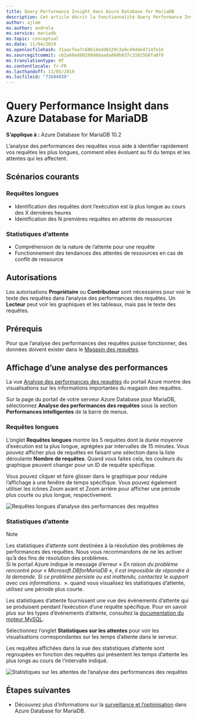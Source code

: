```yaml
---
title: Query Performance Insight dans Azure Database for MariaDB
description: Cet article décrit la fonctionnalité Query Performance Insight dans Azure Database for MariaDB
author: ajlam
ms.author: andrela
ms.service: mariadb
ms.topic: conceptual
ms.date: 11/04/2019
ms.openlocfilehash: 31aacfea7c68614add0229c3a9c494de4714fe16
ms.sourcegitcommit: c62a68ed80289d0daada860b837c31625b0fa0f0
ms.translationtype: HT
ms.contentlocale: fr-FR
ms.lasthandoff: 11/05/2019
ms.locfileid: "73604038"
---
```

# <a name="query-performance-insight-in-azure-database-for-mariadb"></a>Query Performance Insight dans Azure Database for MariaDB

**S’applique à :** Azure Database for MariaDB 10.2

L’analyse des performances des requêtes vous aide à identifier rapidement vos requêtes les plus longues, comment elles évoluent au fil du temps et les attentes qui les affectent.

## <a name="common-scenarios"></a>Scénarios courants

### <a name="long-running-queries"></a>Requêtes longues

- Identification des requêtes dont l’exécution est la plus longue au cours des X dernières heures
- Identification des N premières requêtes en attente de ressources
 
### <a name="wait-statistics"></a>Statistiques d’attente

- Compréhension de la nature de l’attente pour une requête
- Fonctionnement des tendances des attentes de ressources en cas de conflit de ressource

## <a name="permissions"></a>Autorisations

Les autorisations **Propriétaire** ou **Contributeur** sont nécessaires pour voir le texte des requêtes dans l’analyse des performances des requêtes. Un **Lecteur** peut voir les graphiques et les tableaux, mais pas le texte des requêtes.

## <a name="prerequisites"></a>Prérequis

Pour que l’analyse des performances des requêtes puisse fonctionner, des données doivent exister dans le [Magasin des requêtes](concepts-query-store.md).

## <a name="viewing-performance-insights"></a>Affichage d’une analyse des performances

La vue [Analyse des performances des requêtes](concepts-query-performance-insight.md) du portail Azure montre des visualisations sur les informations importantes du magasin des requêtes.

Sur la page du portail de votre serveur Azure Database pour MariaDB, sélectionnez **Analyse des performances des requêtes** sous la section **Performances intelligentes** de la barre de menus.

### <a name="long-running-queries"></a>Requêtes longues

L’onglet **Requêtes longues** montre les 5 requêtes dont la durée moyenne d’exécution est la plus longue, agrégées par intervalles de 15 minutes. Vous pouvez afficher plus de requêtes en faisant une sélection dans la liste déroulante **Nombre de requêtes**. Quand vous faites cela, les couleurs du graphique peuvent changer pour un ID de requête spécifique.

Vous pouvez cliquer et faire glisser dans le graphique pour réduire l’affichage à une fenêtre de temps spécifique. Vous pouvez également utiliser les icônes Zoom avant et Zoom arrière pour afficher une période plus courte ou plus longue, respectivement.

![Requêtes longues d’analyse des performances des requêtes](./media/concepts-query-performance-insight/query-performance-insight-landing-page.png)

### <a name="wait-statistics"></a>Statistiques d’attente 

> [!NOTE]
> Les statistiques d’attente sont destinées à la résolution des problèmes de performances des requêtes. Nous vous recommandons de ne les activer qu’à des fins de résolution des problèmes. <br>Si le portail Azure indique le message d’erreur « *En raison du problème rencontré pour « Microsoft.DBforMariaDB », il est impossible de répondre à la demande. Si ce problème persiste ou est inattendu, contactez le support avec ces informations.*  ». quand vous visualisez les statistiques d’attente, utilisez une période plus courte.

Les statistiques d’attente fournissent une vue des événements d’attente qui se produisent pendant l’exécution d’une requête spécifique. Pour en savoir plus sur les types d’événements d’attente, consultez la [documentation du moteur MySQL](https://go.microsoft.com/fwlink/?linkid=2098206).

Sélectionnez l’onglet **Statistiques sur les attentes** pour voir les visualisations correspondantes sur les temps d’attente dans le serveur.

Les requêtes affichées dans la vue des statistiques d’attente sont regroupées en fonction des requêtes qui présentent les temps d’attente les plus longs au cours de l’intervalle indiqué.

![Statistiques sur les attentes de l’analyse des performances des requêtes](./media/concepts-query-performance-insight/query-performance-insight-wait-statistics.png)

## <a name="next-steps"></a>Étapes suivantes

- Découvrez plus d’informations sur la [surveillance et l’optimisation](concepts-monitoring.md) dans Azure Database for MariaDB.